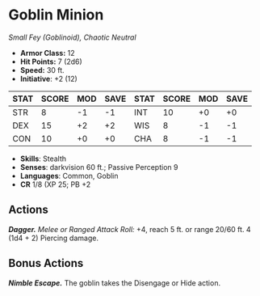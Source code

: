 # Goblin Minion

*Small Fey (Goblinoid), Chaotic Neutral*

- **Armor Class:** 12
- **Hit Points:** 7 (2d6)
- **Speed:** 30 ft.
- **Initiative**: +2 (12)

|STAT|SCORE|MOD|SAVE|STAT|SCORE|MOD|SAVE|
| --- | --- | --- | ---- |---| --- | --- | ---- |
| STR | 8 | -1 | -1 | INT | 10 | +0 | +0 |
| DEX | 15 | +2 | +2 | WIS | 8 | -1 | -1 |
| CON | 10 | +0 | +0 | CHA | 8 | -1 | -1 |

- **Skills**: Stealth
- **Senses**: darkvision 60 ft.; Passive Perception 9
- **Languages**: Common, Goblin
- **CR** 1/8 (XP 25; PB +2

## Actions

***Dagger.*** *Melee or Ranged Attack Roll:* +4, reach 5 ft. or range 20/60 ft. 4 (1d4 + 2) Piercing damage.


## Bonus Actions

***Nimble Escape.*** The goblin takes the Disengage or Hide action.

